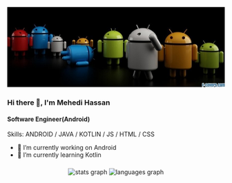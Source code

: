 <img src="https://github.com/mehedii-hassan/MultiCalculatorLockDemo/blob/main/Screenshots/funny-android-facebook-cover-timeline-banner-for-fb.jpg"> 

### Hi there 👋, I'm Mehedi Hassan
#### Software Engineer(Android)

Skills: ANDROID / JAVA / KOTLIN / JS / HTML / CSS

- 🔭 I’m currently working on Android 
- 🌱 I’m currently learning Kotlin 


###

<div align="center">
  <img src="https://github-readme-stats.vercel.app/api?hide_title=false&hide_rank=false&show_icons=true&include_all_commits=true&count_private=true&disable_animations=false&theme=dracula&locale=en&hide_border=false&username=mehedii-hassan" height="150" alt="stats graph"  />
  <img src="https://github-readme-stats.vercel.app/api/top-langs?locale=en&hide_title=false&layout=compact&card_width=320&langs_count=5&theme=dracula&hide_border=false&username=mehedii-hassan" height="150" alt="languages graph"  />
</div>

###
